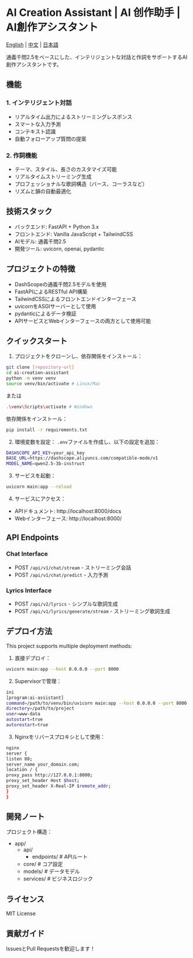 # AI Creation Assistant | AI 创作助手 | AI創作アシスタント

[English](README_EN.md) | [中文](README.md) | [日本語](README_JA.md)

通義千問2.5をベースにした、インテリジェントな対話と作詞をサポートするAI創作アシスタントです。

## 機能

### 1. インテリジェント対話
- リアルタイム出力によるストリーミングレスポンス
- スマートな入力予測
- コンテキスト認識
- 自動フォローアップ質問の提案

### 2. 作詞機能
- テーマ、スタイル、長さのカスタマイズ可能
- リアルタイムストリーミング生成
- プロフェッショナルな歌詞構造（バース、コーラスなど）
- リズムと韻の自動最適化

## 技術スタック

- バックエンド: FastAPI + Python 3.x
- フロントエンド: Vanilla JavaScript + TailwindCSS
- AIモデル: 通義千問2.5
- 開発ツール: uvicorn, openai, pydantic

## プロジェクトの特徴
- DashScopeの通義千問2.5モデルを使用
- FastAPIによるRESTful API構築
- TailwindCSSによるフロントエンドインターフェース
- uvicornをASGIサーバーとして使用
- pydanticによるデータ検証
- APIサービスとWebインターフェースの両方として使用可能

## クイックスタート

1. プロジェクトをクローンし、依存関係をインストール：
```bash
git clone [repository-url]
cd ai-creation-assistant
python -m venv venv
source venv/bin/activate # Linux/Mac
```
または
```bash
.\venv\Scripts\activate # Windows
```

依存関係をインストール：
```bash
pip install -r requirements.txt
```


2. 環境変数を設定：
`.env`ファイルを作成し、以下の設定を追加：
```bash
DASHSCOPE_API_KEY=your_api_key
BASE_URL=https://dashscope.aliyuncs.com/compatible-mode/v1
MODEL_NAME=qwen2.5-3b-instruct
```

3. サービスを起動：
```bash
uvicorn main:app --reload
```


4. サービスにアクセス：
- APIドキュメント: http://localhost:8000/docs
- Webインターフェース: http://localhost:8000/

## API Endpoints

### Chat Interface
- POST `/api/v1/chat/stream` - ストリーミング会話
- POST `/api/v1/chat/predict` - 入力予測

### Lyrics Interface
- POST `/api/v2/lyrics` - シンプルな歌詞生成
- POST `/api/v1/lyrics/generate/stream` - ストリーミング歌詞生成

## デプロイ方法

This project supports multiple deployment methods:

1. 直接デプロイ：
```bash
uvicorn main:app --host 0.0.0.0 --port 8000
```

2. Supervisorで管理：
```bash
ini
[program:ai-assistant]
command=/path/to/venv/bin/uvicorn main:app --host 0.0.0.0 --port 8000
directory=/path/to/project
user=www-data
autostart=true
autorestart=true
```

3. Nginxをリバースプロキシとして使用：
```bash
nginx
server {
listen 80;
server_name your_domain.com;
location / {
proxy_pass http://127.0.0.1:8000;
proxy_set_header Host $host;
proxy_set_header X-Real-IP $remote_addr;
}
}
```

## 開発ノート

プロジェクト構造：
- app/
  - api/
    - endpoints/ # APIルート
  - core/ # コア設定 
  - models/ # データモデル
  - services/ # ビジネスロジック


## ライセンス

MIT License

## 貢献ガイド

IssuesとPull Requestsを歓迎します！
